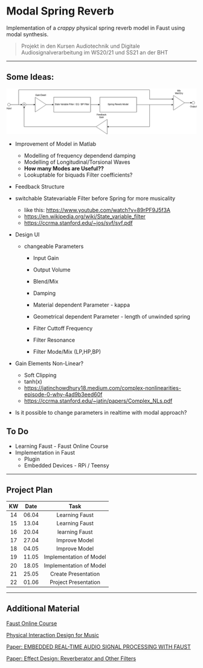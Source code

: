 # Modal Spring Reverb

Implementation of a *crappy* physical spring reverb model in Faust using modal synthesis.

>Projekt in den Kursen Audiotechnik und Digitale Audiosignalverarbeitung im WS20/21 und SS21 an der BHT

---

## Some Ideas:

![Blockdiagram](https://raw.githubusercontent.com/monodon-monoceros/modal_spring_reverb/main/SpringReverb_blockdiagram.png)


* Improvement of Model in Matlab
   * Modelling of frequency dependend damping
   * Modelling of Longitudinal/Torsional Waves
   * **How many Modes are Useful??**
   * Lookuptable for biquads Filter coefficients?
* Feedback Structure
* switchable Statevariable Filter before Spring for more musicality
  * like this: https://www.youtube.com/watch?v=89rPF9J5f3A    
  * https://en.wikipedia.org/wiki/State_variable_filter
  * https://ccrma.stanford.edu/~jos/svf/svf.pdf
* Design UI
  * changeable Parameters
    * Input Gain
    * Output Volume
    * Blend/Mix
    
    * Damping
    * Material dependent Parameter - kappa
    * Geometrical dependent Parameter - length of unwinded spring

    * Filter Cuttoff Frequency
    * Filter Resonance
    * Filter Mode/Mix (LP,HP,BP)   


* Gain Elements Non-Linear?
  * Soft Clipping
  * tanh(x)
  * https://jatinchowdhury18.medium.com/complex-nonlinearities-episode-0-why-4ad9b3eed60f
  * https://ccrma.stanford.edu/~jatin/papers/Complex_NLs.pdf
    
* Is it possible to change parameters in realtime with modal approach?   


## To Do

* Learning Faust - Faust Online Course
* Implementation in Faust
   * Plugin
   * Embedded Devices - RPi / Teensy

---
## Project Plan

| KW | Date   | Task                    |
|:-: | :-:	  | :-:	                    |
| 14 | 06.04 	| Learning Faust  	      |
| 15 | 13.04  | Learning Faust 	        |
| 16 | 20.04  | learning Faust 	        |
| 17 | 27.04  | Improve Model  	        |
| 18 | 04.05  | Improve Model  	        |
| 19 | 11.05  | Implementation of Model |
| 20 | 18.05  | Implementation of Model |   
| 21 | 25.05  | Create Presentation     |
| 22 | 01.06  | Project Presentation    |

---
## Additional Material

[Faust Online Course](https://ccrma.stanford.edu/~rmichon/faustWorkshops/course2015/)

[Physical Interaction Design for Music](https://ccrma.stanford.edu/courses/250a/)

[Paper: EMBEDDED REAL-TIME AUDIO SIGNAL PROCESSING WITH FAUST](https://ifc20.sciencesconf.org/321070/document)

[Paper: Effect Design: Reverberator and Other Filters](https://ccrma.stanford.edu/~dattorro/EffectDesignPart1.pdf)
